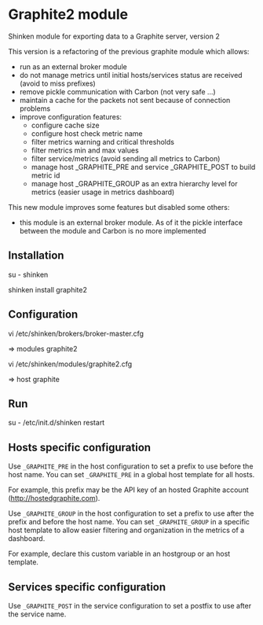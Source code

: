 
Graphite2 module
=====================

Shinken module for exporting data to a Graphite server, version 2

This version is a refactoring of the previous graphite module which allows:

   - run as an external broker module
   - do not manage metrics until initial hosts/services status are received (avoid to miss prefixes)
   - remove pickle communication with Carbon (not very safe ...)
   - maintain a cache for the packets not sent because of connection problems
   - improve configuration features:
      - configure cache size
      - configure host check metric name
      - filter metrics warning and critical thresholds
      - filter metrics min and max values
      - filter service/metrics (avoid sending all metrics to Carbon)
      - manage host _GRAPHITE_PRE and service _GRAPHITE_POST to build metric id
      - manage host _GRAPHITE_GROUP as an extra hierarchy level for metrics (easier usage in metrics dashboard)

This new module improves some features but disabled some others:

   - this module is an external broker module.
   As of it the pickle interface between the module and Carbon is no more implemented

Installation
--------------------------------

   su - shinken

   shinken install graphite2

Configuration
--------------------------------


   vi /etc/shinken/brokers/broker-master.cfg

   => modules graphite2

   vi /etc/shinken/modules/graphite2.cfg

   => host graphite


Run
--------------------------------

   su -
   /etc/init.d/shinken restart


Hosts specific configuration
--------------------------------
Use `_GRAPHITE_PRE` in the host configuration to set a prefix to use before the host name.
You can set `_GRAPHITE_PRE` in a global host template for all hosts.

For example, this prefix may be the API key of an hosted Graphite account (http://hostedgraphite.com).

Use `_GRAPHITE_GROUP` in the host configuration to set a prefix to use after the prefix and before the host name.
You can set `_GRAPHITE_GROUP` in a specific host template to allow easier filtering and organization in the metrics of a dashboard.

For example, declare this custom variable in an hostgroup or an host template.


Services specific configuration
--------------------------------
Use `_GRAPHITE_POST` in the service configuration to set a postfix to use after the service name.
